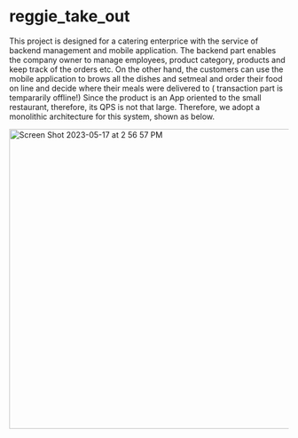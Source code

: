 # reggie_take_out
This project is designed for a catering enterprice with the service of backend management and mobile application. The backend part enables
the company owner to manage employees, product category, products and keep track of the orders etc. On the other hand, the customers can use
the mobile application to brows all the dishes and setmeal and order their food on line and decide where their meals were delivered to (
transaction part is tempararily offline!) Since the product is an App oriented to the small restaurant, therefore, its QPS is not that large.
Therefore, we adopt a monolithic architecture for this system, shown as below.


<img width="540" alt="Screen Shot 2023-05-17 at 2 56 57 PM" src="https://github.com/ycao860408/reggie_take_out/assets/39286519/b5447226-7098-4460-8ee4-67d20acc18fb">
